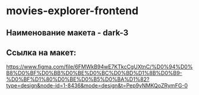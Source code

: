 # movies-explorer-frontend

## Наименование макета - dark-3

## Ссылка на макет:
https://www.figma.com/file/6FMWkB94wE7KTkcCgUXtnC/%D0%94%D0%B8%D0%BF%D0%BB%D0%BE%D0%BC%D0%BD%D1%8B%D0%B9-%D0%BF%D1%80%D0%BE%D0%B5%D0%BA%D1%82?type=design&node-id=1-8436&mode=design&t=Pep9yNMKQoZRymFG-0

